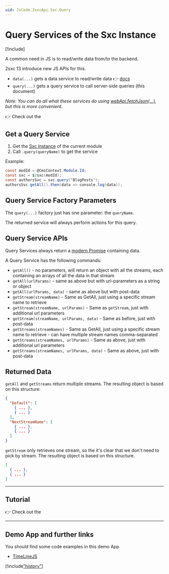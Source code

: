 ```yaml
---
uid: JsCode.2sxcApi.Sxc.Query
---
```


# Query Services of the Sxc Instance

[!include[](~/pages/basics/stack/_shared-float-summary.md)]
<style>.context-box-summary .interact-2sxc { visibility: visible; } </style>

A common need in JS is to read/write data from/to the backend. 

2sxc 13 introduce new JS APIs for this. 

* `data(...)` gets a data service to read/write data 👉 [docs](xref:JsCode.2sxcApi.Sxc.Data)
* `query(...)` gets a query service to call server-side queries (this document)

_Note: You can do all what these services do using [webApi.fetchJson(...)](xref:JsCode.2sxcApi.Sxc.WebApi.Fetch), but this is more convenient._

👉 Check out the [](xref:Tut.JsData)

## Get a Query Service

1. Get the [Sxc Instance](xref:JsCode.2sxcApi.Sxc.Index) of the current module
1. Call `.query(queryName)` to get the service

Example:

```csharp
const modId = @CmsContext.Module.Id;
const sxc = $2sxc(modId);
const authorsSvc = sxc.query('BlogPosts');
authorsSvc.getAll().then(data => console.log(data));
```

## Query Service Factory Parameters

The `query(...)` factory just has one parameter: the `queryName`. 

The returned service will always perform actions for this query. 

## Query Service APIs

Query Services always return a [modern Promise](https://developer.mozilla.org/en-US/docs/Web/JavaScript/Reference/Global_Objects/Promise) containing data. 

A Query Service has the following commands:

* `getAll()` - no parameters, will return an object with all the streams, each containing an arrays of all the data in that stream
* `getAll(urlParams)` - same as above but with url-parameters as a string or object
* `getAll(urlParams, data)` - same as above but with post-data
* `getStream(streamName)` - Same as GetAll, just using a specific stream name to retrieve
* `getStream(streamName, urlParams)` - Same as `getStream`, just with additional url parameters
* `getStream(streamName, urlParams, data)` - Same as before, just with post-data
* `getStreams(streamNames)` - Same as GetAll, just using a specific stream name to retrieve - can have multiple stream names comma-separated
* `getStreams(streamNames, urlParams)` - Same as above, just with additional url parameters
* `getStreams(streamNames, urlParams, data)` - Same as above, just with post-data

## Returned Data

`getAll` and `getStreams` return multiple streams. 
The resulting object is based on this structure:

```json
{
  "Default": [
    { ... },
    { ... }
  ],
  "NextStreamName": [
    { ... },
    { ... }
  ]
}
```

`getStream` only retrieves one stream, so the it's clear that we don't need to pick by stream. 
The resulting object is based on this structure. 

```json
[
  { ... },
  { ... }
]
```

---
## Tutorial

👉 Check out the [](xref:Tut.JsData)

---

## Demo App and further links

You should find some code examples in this demo App
* [TimeLineJS](xref:App.TimelineJs)

[!include["history"](_data-history.md)]